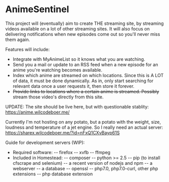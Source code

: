# AnimeSentinel
This project will (eventually) aim to create THE streaming site, by streaming videos available on a lot of other streaming sites.
It will also focus on delivering notifications when new episodes come out so you'll never miss them again.

Features will include:
 - Integrate with MyAnimeList so it knows what you are watching.
 - Send you a mail or update to an RSS feed when a new episode for an anime you're watching becomes available.
 - Index which anime are streamed on which locations. Since this is A LOT of data, it must be done dynamically. As in, only start searching for relevant data once a user requests it, then store it forever.
 - <strike>Provide links to locations where a certain anime is streamed. Possibly</strike> stream those video's directly from this site.

UPDATE: The site should be live here, but with questionable stablity: https://anime.wilcodeboer.me/

Currently I'm not hosting on any potato, but a potato with the weight, size, loudness and temperature of a jet engine. So I really need an actual server:
https://sharex.wilcodeboer.me/?id=nFxQ1CXvBayp61S

Guide for development servers (WIP):
- Required software:
-- firefox
-- xvfb
-- ffmpeg
- Included in Homestead:
-- composer
-- python >= 2.5
-- pip (to install cfscrape and selenium)
-- a recent version of nodejs and npm
-- a webserver
-- a database
-- openssl
-- php7.0, php7.0-curl, other php extensions
-- php database extension
